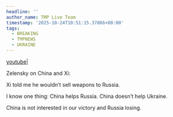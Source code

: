 ```yaml
---
headline: ''
author_name: TMP Live Team
timestamp: '2025-10-24T10:51:15.37866+00:00'
tags:
  - BREAKING
  - TMPNEWS
  - UKRAINE
---
```

[youtube|](https://youtu.be/YKEaLei8Md0)

Zelensky on China and Xi:

Xi told me he wouldn’t sell weapons to Russia.

I know one thing: China helps Russia. China doesn’t help Ukraine.

China is not interested in our victory and Russia losing.
